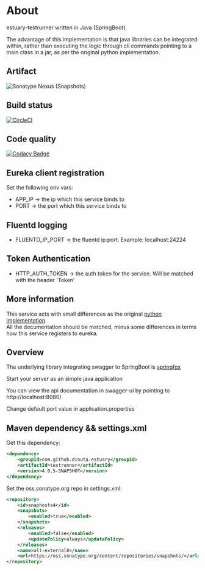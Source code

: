 # About
estuary-testrunner written in Java (SpringBoot). 

The advantage of this implementation is that java libraries can be integrated within, rather than executing the logic through cli commands pointing to a main class in a jar, as per the original python implementation.

## Artifact
![Sonatype Nexus (Snapshots)](https://img.shields.io/nexus/s/com.github.dinuta.estuary/testrunner?server=https%3A%2F%2Foss.sonatype.org)

## Build status
[![CircleCI](https://circleci.com/gh/dinuta/estuary-testrunner-java.svg?style=svg&circle-token=2036f4d0e07fadce8101e00e790970fcfb43e03f)](https://circleci.com/gh/dinuta/estuary-testrunner-java)

## Code quality
[![Codacy Badge](https://app.codacy.com/project/badge/Grade/dfbb5fd3b7cb4055a71d0f0b886917e3)](https://www.codacy.com?utm_source=github.com&amp;utm_medium=referral&amp;utm_content=dinuta/estuary-testrunner-java&amp;utm_campaign=Badge_Grade)

## Eureka client registration
Set the following env vars:  
-  APP_IP -> the ip which this service binds to
-  PORT  -> the port which this service binds to


## Fluentd logging
-  FLUENTD_IP_PORT  -> the fluentd ip:port. Example: localhost:24224  

## Token Authentication
-  HTTP_AUTH_TOKEN -> the auth token for the service. Will be matched with the header 'Token'

## More information
This service acts with small differences as the original [python implementation](https://github.com/dinuta/estuary-testrunner).  
All the documentation should be matched, minus some differences in terms how this service registers to eureka.


## Overview  
The underlying library integrating swagger to SpringBoot is [springfox](https://github.com/springfox/springfox)  

Start your server as an simple java application  

You can view the api documentation in swagger-ui by pointing to  
http://localhost:8080/  

Change default port value in application.properties


## Maven dependency && settings.xml 
Get this dependency:
```xml
<dependency>
    <groupId>com.github.dinuta.estuary</groupId>
    <artifactId>testrunner</artifactId>
    <version>4.0.5-SNAPSHOT</version>
</dependency>
```

Set the oss.sonatype.org repo in settings.xml:
```xml
<repository>
    <id>snaphosts4</id>
    <snapshots>
        <enabled>true</enabled>
    </snapshots>
    <releases>
        <enabled>false</enabled>
        <updatePolicy>always</updatePolicy>
    </releases>
    <name>all-external8</name>
    <url>https://oss.sonatype.org/content/repositories/snapshots/</url>
</repository>
```
